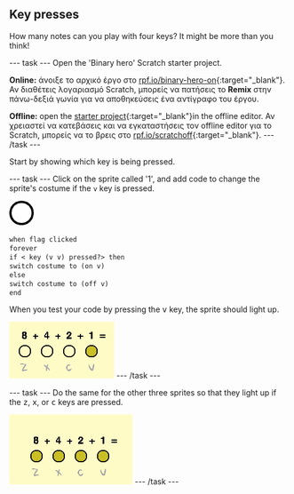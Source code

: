## Key presses

How many notes can you play with four keys? It might be more than you think!

\--- task \--- Open the 'Binary hero' Scratch starter project.

**Online:** άνοιξε το αρχικό έργο στο [rpf.io/binary-hero-on](http://rpf.io/binary-hero-on){:target="_blank"}. Αν διαθέτεις λογαριασμό Scratch, μπορείς να πατήσεις το **Remix** στην πάνω-δεξιά γωνία για να αποθηκεύσεις ένα αντίγραφο του έργου.

**Offline:** open the [starter project](http://rpf.io/p/en/binary-hero-go){:target="_blank"}in the offline editor. Αν χρειαστεί να κατεβάσεις και να εγκαταστήσεις τον offline editor για το Scratch, μπορείς να το βρεις στο [rpf.io/scratchoff](http://rpf.io/scratchoff){:target="_blank"}. \--- /task \---

Start by showing which key is being pressed.

\--- task \--- Click on the sprite called '1', and add code to change the sprite's costume if the `v` key is pressed.

![costume](images/1.png)

```blocks3
when flag clicked
forever
if < key (v v) pressed?> then
switch costume to (on v)
else
switch costume to (off v)
end
```

When you test your code by pressing the <kbd>v</kbd> key, the sprite should light up.

![Testing the v key](images/1-test.png) \--- /task \---

\--- task \--- Do the same for the other three sprites so that they light up if the <kbd>z</kbd>, <kbd>x</kbd>, or <kbd>c</kbd> keys are pressed.

![All keys pressed](images/all-key-presses.png) \--- /task \---